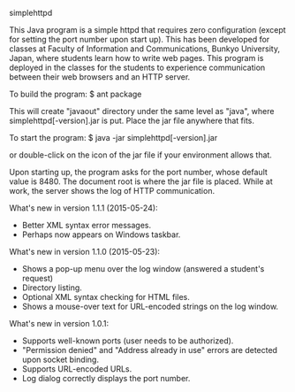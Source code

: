 simplehttpd

This Java program is a simple httpd that requires zero configuration (except for setting the port number upon start up).
This has been developed for classes at Faculty of Information and Communications, Bunkyo University, Japan, where
students learn how to write web pages. This program is deployed in the classes for the students to experience communication
between their web browsers and an HTTP server.

To build the program:
$ ant package

This will create "javaout" directory under the same level as "java", where simplehttpd[-version].jar is put.
Place the jar file anywhere that fits.

To start the program:
$ java -jar simplehttpd[-version].jar

or double-click on the icon of the jar file if your environment allows that.

Upon starting up, the program asks for the port number, whose default value is 8480.
The document root is where the jar file is placed.
While at work, the server shows the log of HTTP communication.

What's new in version 1.1.1 (2015-05-24):
- Better XML syntax error messages.
- Perhaps now appears on Windows taskbar.

What's new in version 1.1.0 (2015-05-23):
- Shows a pop-up menu over the log window (answered a student's request)
- Directory listing.
- Optional XML syntax checking for HTML files.
- Shows a mouse-over text for URL-encoded strings on the log window.

What's new in version 1.0.1:
- Supports well-known ports (user needs to be authorized).
- "Permission denied" and "Address already in use" errors are detected upon socket binding.
- Supports URL-encoded URLs.
- Log dialog correctly displays the port number.
